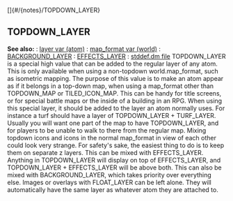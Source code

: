 []{#/{notes}/TOPDOWN_LAYER}
## TOPDOWN_LAYER
**See also:**
:   [layer var (atom)](#/atom/var/layer)
:   [map_format var (world)](#/world/var/map_format)
:   [BACKGROUND_LAYER](#/%7Bnotes%7D/BACKGROUND_LAYER)
:   [EFFECTS_LAYER](#/%7Bnotes%7D/EFFECTS_LAYER)
:   [stddef.dm file](#/%7B%7Bappendix%7D%7D/stddef%2edm)
TOPDOWN_LAYER is a special high value that can be added to the regular
layer of any atom. This is only available when using a non-topdown
world.map_format, such as isometric mapping.
The purpose of this value is to make an atom appear as if it belongs in
a top-down map, when using a map_format other than TOPDOWN_MAP or
TILED_ICON_MAP. This can be handy for title screens, or for special
battle maps or the inside of a building in an RPG.
When using this special layer, it should be added to the layer an atom
normally uses. For instance a turf should have a layer of
TOPDOWN_LAYER + TURF_LAYER. Usually you will want one part of the map to
have TOPDOWN_LAYER, and for players to be unable to walk to there from
the regular map. Mixing topdown icons and icons in the normal map_format
in view of each other could look very strange. For safety\'s sake, the
easiest thing to do is to keep them on separate z layers.
This can be mixed with EFFECTS_LAYER. Anything in TOPDOWN_LAYER will
display on top of EFFECTS_LAYER, and TOPDOWN_LAYER + EFFECTS_LAYER will
be above both.
This can also be mixed with BACKGROUND_LAYER, which takes priority over
everything else.
Images or overlays with FLOAT_LAYER can be left alone. They will
automatically have the same layer as whatever atom they are attached to.